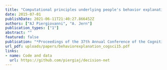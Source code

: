 ```yaml
---
title: "Computational principles underlying people's behavior explanations"
date: 2015-07-01
publishDate: 2021-06-11T21:40:27.866452Z
authors: ["AJ Piergiovanni", "A. Jern"]
publication_types: ["1"]
abstract: ""
featured: false
publication: "*Proceedings of the 37th Annual Conference of the Cognitive Science Society*"
url_pdf: uploads/papers/behaviorexplanation_cogsci15.pdf
links:
- name: Code and data
  url: https://github.com/piergiaj/decision-net
---
```


